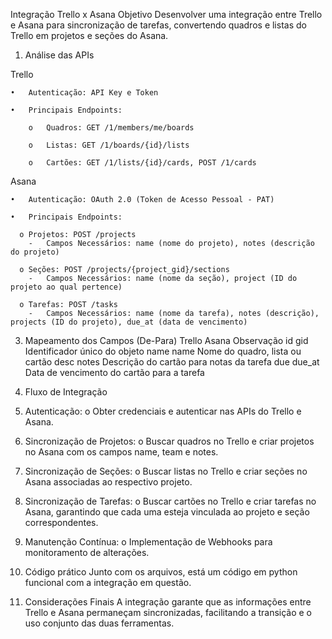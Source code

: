 Integração Trello x Asana
Objetivo
Desenvolver uma integração entre Trello e Asana para sincronização de tarefas, convertendo quadros e listas do Trello em projetos e seções do Asana.
1. Análise das APIs

Trello

    •	Autenticação: API Key e Token

    •	Principais Endpoints: 

        o	Quadros: GET /1/members/me/boards

        o	Listas: GET /1/boards/{id}/lists

        o	Cartões: GET /1/lists/{id}/cards, POST /1/cards
        
Asana
  
    •	Autenticação: OAuth 2.0 (Token de Acesso Pessoal - PAT)

    •	Principais Endpoints: 

      o	Projetos: POST /projects 
        -	Campos Necessários: name (nome do projeto), notes (descrição do projeto)

      o	Seções: POST /projects/{project_gid}/sections 
        -	Campos Necessários: name (nome da seção), project (ID do projeto ao qual pertence)

      o	Tarefas: POST /tasks 
        -	Campos Necessários: name (nome da tarefa), notes (descrição), projects (ID do projeto), due_at (data de vencimento)

3. Mapeamento dos Campos (De-Para)
Trello	Asana	Observação
id	gid	Identificador único do objeto
name	name	Nome do quadro, lista ou cartão
desc	notes	Descrição do cartão para notas da tarefa
due	due_at	Data de vencimento do cartão para a tarefa


4. Fluxo de Integração
1.	Autenticação: 
o	Obter credenciais e autenticar nas APIs do Trello e Asana.
2.	Sincronização de Projetos: 
o	Buscar quadros no Trello e criar projetos no Asana com os campos name, team e notes.
3.	Sincronização de Seções: 
o	Buscar listas no Trello e criar seções no Asana associadas ao respectivo projeto.
4.	Sincronização de Tarefas: 
o	Buscar cartões no Trello e criar tarefas no Asana, garantindo que cada uma esteja vinculada ao projeto e seção correspondentes.
5.	Manutenção Contínua: 
o	Implementação de Webhooks para monitoramento de alterações.


4. Código prático
Junto com os arquivos, está um código em python funcional com a integração em questão.

5. Considerações Finais
A integração garante que as informações entre Trello e Asana permaneçam sincronizadas, facilitando a transição e o uso conjunto das duas ferramentas.

